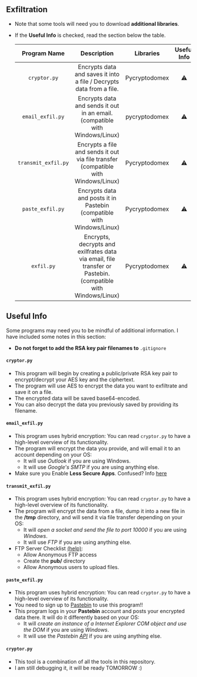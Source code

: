 ## Exfiltration

* Note that some tools will need you to download **additional libraries**.
* If the **Useful Info** is checked, read the section below the table.


   | Program Name | Description| Libraries| Useful Info |
   | :--------: | :---: | :---: | :---: | 
   | `cryptor.py`|  Encrypts data and saves it into a file / Decrypts data from a file.   | Pycryptodomex |⚠ |
   | `email_exfil.py`| Encrypts data and sends it out in an email. (compatible with Windows/Linux) | pycryptodomex | ⚠ |
   | `transmit_exfil.py`| Encrypts a file and sends it out via file transfer (compatible with Windows/Linux) | Pycryptodomex |⚠ |
   | `paste_exfil.py`| Encrypts data and posts it in Pastebin (compatible with Windows/Linux) | Pycryptodomex |⚠ |
   | `exfil.py`| Encrypts, decrypts and exilfrates data via email, file transfer or Pastebin. (compatible with Windows/Linux)  | Pycryptodomex |⚠ |




## Useful Info

Some programs may need you to be mindful of additional information. I have included some notes in this section:

* <strong> Do not forget to add the RSA key pair filenames to </strong>`.gitignore` 
   
#### `cryptor.py`

* This program will begin by creating a public/private RSA key pair to encrypt/decrypt your AES key and the ciphertext.
* The program will use AES to encrypt the data you want to exfiltrate and save it on a file.
* The encrypted data will be saved base64-encoded.
* You can also decrypt the data you previously saved by providing its filename. 

#### `email_exfil.py`

* This program uses hybrid encryption: You can read `cryptor.py` to have a high-level overview of its functionality.
* The program will encrypt the data you provide, and will email it to an account depending on your OS:
  * It will use *Outlook* if you are using Windows.
  * It will use *Google's SMTP* if you are using anything else.
* Make sure you Enable **Less Secure Apps**. Confused? Info [here](https://www.slipstick.com/outlook/outlook-gmails-secure-apps-setting/)


#### `transmit_exfil.py`

* This program uses hybrid encryption: You can read `cryptor.py` to have a high-level overview of its functionality.
* The program will encrypt the data from a file, dump it into a new file in the **/tmp** directory, and will send it via file transfer depending on your OS:
  * It will *open a socket and send the file to port 10000* if you are using *Windows*.
  * It will use *FTP* if you are using anything else.
* FTP Server Checklist [(help)](https://likegeeks.com/ftp-server-linux/): 
   * Allow Anonymous FTP access
   * Create the **pub/** directory 
   * Allow Anonymous users to upload files.

#### `paste_exfil.py`

* This program uses hybrid encryption: You can read `cryptor.py` to have a high-level overview of its functionality.
* You need to sign up to [Pastebin](https://pastebin.com/signup) to use this program!!
* This program logs in your **Pastebin** account and posts your encrypted data there. It will do it differently based on your OS:
   * It will *create an instance of a Internet Explorer COM object and use the DOM* if you are using *Windows*.
   * It will use the *Pastebin [API](https://pastebin.com/doc_api)* if you are using anything else.

#### `cryptor.py`

* This tool is a combination of all the tools in this repository. 
* I am still debugging it, it will be ready TOMORROW :)
